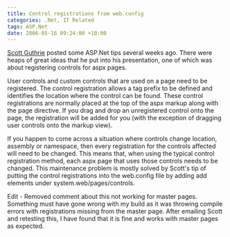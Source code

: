 ```yaml
---
title: Control registrations from web.config
categories: .Net, IT Related
tags: ASP.Net
date: 2006-05-16 09:24:00 +10:00
---
```


[Scott Guthrie][0] posted some ASP.Net tips several weeks ago. There were heaps of great ideas that he put into his presentation, one of which was about registering controls for aspx pages.

User controls and custom controls that are used on a page need to be registered. The control registration allows a tag prefix to be defined and identifies the location where the control can be found. These control registrations are normally placed at the top of the aspx markup along with the page directive. If you drag and drop an unregistered control onto the page, the registration will be added for you (with the exception of dragging user controls onto the markup view).

If you happen to come across a situation where controls change location, assembly or namespace, then every registration for the controls affected will need to be changed. This means that, when using the typical control registration method, each aspx page that uses those controls needs to be changed. This maintenance problem is mostly solved by Scott's tip of putting the control registrations into the web.config file by adding add elements under system.web/pages/controls.

Edit - Removed comment about this not working for master pages. Something must have gone wrong with my build as it was throwing compile errors with registrations missing from the master page. After emailing Scott and retesting this, I have found that it is fine and works with master pages as expected.

[0]: http://weblogs.asp.net/scottgu/archive/2006/04/03/441787.aspx
